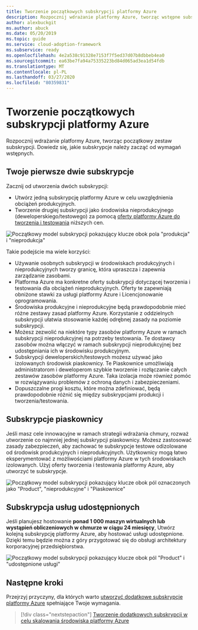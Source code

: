```yaml
---
title: Tworzenie początkowych subskrypcji platformy Azure
description: Rozpocznij wdrażanie platformy Azure, tworząc wstępne subskrypcje.
author: alexbuckgit
ms.author: abuck
ms.date: 05/20/2019
ms.topic: guide
ms.service: cloud-adoption-framework
ms.subservice: ready
ms.openlocfilehash: 4e2a538c91328e7153f7f5ed37d07b8dbbeb4ea0
ms.sourcegitcommit: ea63be7fa94a75335223bd84d065ad3ea1d54fdb
ms.translationtype: MT
ms.contentlocale: pl-PL
ms.lasthandoff: 03/27/2020
ms.locfileid: "80359831"
---
```

# <a name="create-your-initial-azure-subscriptions"></a>Tworzenie początkowych subskrypcji platformy Azure

Rozpocznij wdrażanie platformy Azure, tworząc początkowy zestaw subskrypcji. Dowiedz się, jakie subskrypcje należy zacząć od wymagań wstępnych.

## <a name="your-first-two-subscriptions"></a>Twoje pierwsze dwie subskrypcje

Zacznij od utworzenia dwóch subskrypcji:

- Utwórz jedną subskrypcję platformy Azure w celu uwzględnienia obciążeń produkcyjnych.
- Tworzenie drugiej subskrypcji jako środowiska nieprodukcyjnego (deweloperskiego/testowego) za pomocą [oferty platformy Azure do tworzenia i testowania](https://azure.microsoft.com/pricing/dev-test) niższych cen.

![Początkowy model subskrypcji pokazujący klucze obok pola "produkcja" i "nieprodukcja"](../../_images/ready/initial-subscription-model.png)

Takie podejście ma wiele korzyści:

- Używanie osobnych subskrypcji w środowiskach produkcyjnych i nieprodukcyjnych tworzy granicę, która upraszcza i zapewnia zarządzanie zasobami.
- Platforma Azure ma konkretne oferty subskrypcji dotyczącej tworzenia i testowania dla obciążeń nieprodukcyjnych. Oferty te zapewniają obniżone stawki za usługi platformy Azure i Licencjonowanie oprogramowania.
- Środowiska produkcyjne i nieprodukcyjne będą prawdopodobnie mieć różne zestawy zasad platformy Azure. Korzystanie z oddzielnych subskrypcji ułatwia stosowanie każdej odrębnej zasady na poziomie subskrypcji.
- Możesz zezwolić na niektóre typy zasobów platformy Azure w ramach subskrypcji nieprodukcyjnej na potrzeby testowania. Te dostawcy zasobów można włączyć w ramach subskrypcji nieprodukcyjnej bez udostępniania ich w środowisku produkcyjnym.
- Subskrypcji deweloperskich/testowych możesz używać jako izolowanych środowisk piaskownicy. Te Piaskownice umożliwiają administratorom i deweloperom szybkie tworzenie i rozłączanie całych zestawów zasobów platformy Azure. Taka izolacja może również pomóc w rozwiązywaniu problemów z ochroną danych i zabezpieczeniami.
- Dopuszczalne progi kosztu, które można zdefiniować, będą prawdopodobnie różnić się między subskrypcjami produkcji i tworzenia/testowania.

## <a name="sandbox-subscriptions"></a>Subskrypcje piaskownicy

Jeśli masz cele innowacyjne w ramach strategii wdrażania chmury, rozważ utworzenie co najmniej jednej subskrypcji piaskownicy. Możesz zastosować zasady zabezpieczeń, aby zachować te subskrypcje testowe odizolowane od środowisk produkcyjnych i nieprodukcyjnych. Użytkownicy mogą łatwo eksperymentować z możliwościami platformy Azure w tych środowiskach izolowanych. Użyj oferty tworzenia i testowania platformy Azure, aby utworzyć te subskrypcje.

![Początkowy model subskrypcji pokazujący klucze obok pól oznaczonych jako "Product", "nieprodukcyjne" i "Piaskownice"](../../_images/ready/initial-subscription-model-with-sandboxes.png)

## <a name="shared-services-subscription"></a>Subskrypcja usług udostępnionych

Jeśli planujesz hostowanie **ponad 1 000 maszyn wirtualnych lub wystąpień obliczeniowych w chmurze w ciągu 24 miesięcy**, Utwórz kolejną subskrypcję platformy Azure, aby hostować usługi udostępnione. Dzięki temu będzie można z góry przygotować się do obsługi architektury korporacyjnej przedsiębiorstwa.

![Początkowy model subskrypcji pokazujący klucze obok pól "Product" i "udostępnione usługi"](../../_images/ready/initial-subscription-model-with-shared-services.png)

## <a name="next-steps"></a>Następne kroki

Przejrzyj przyczyny, dla których warto [utworzyć dodatkowe subskrypcje platformy Azure](./scale-subscriptions.md) spełniające Twoje wymagania.

> [!div class="nextstepaction"]
> [Tworzenie dodatkowych subskrypcji w celu skalowania środowiska platformy Azure](./scale-subscriptions.md)
